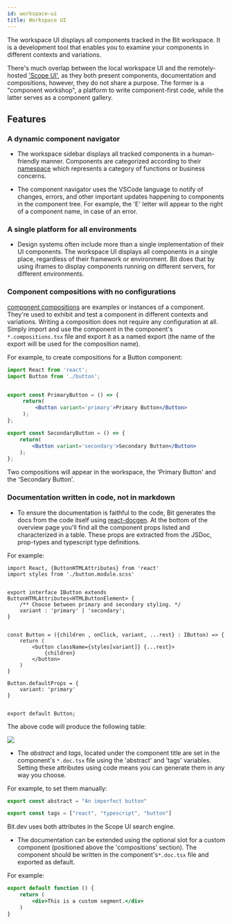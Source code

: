 ```yaml
---
id: workspace-ui
title: Workspace UI
---
```


The workspace UI displays all components tracked in the Bit workspace. It is a development tool that enables you to examine your components in different contexts and variations. 

There's much overlap between the local workspace UI and the remotely-hosted ['Scope UI'](#), as they both present components, documentation and compositions, however, they do not share a purpose. The former is a "component workshop", a platform to write component-first code, while the latter serves as a component gallery.


## Features

### A dynamic component navigator
* The workspace sidebar displays all tracked components in a human-friendly manner. Components are categorized according to their [namespace](#) which represents a category of functions or business concerns.

* The component navigator uses the VSCode language to notify of changes, errors, and other important updates happening to components in the  component tree. For example, the 'E' letter will appear to the right of a component name, in case of an error. 

### A single platform for all environments
* Design systems often include more than a single implementation of their UI components. The workspace UI displays all components in a single place, regardless of their framework or environment. Bit does that by using iframes to display components running on different servers, for different environments.

### Component compositions with no configurations
[component compositions](#) are examples or instances of a component. They're used to exhibit and test a component in different contexts and variations. Writing a composition does not require any configuration at all. Simply import and use the component in the component's `*.compositions.tsx` file and export it as a named export (the name of the export will be used for the composition name).

For example, to create compositions for a Button component:

```jsx
import React from 'react';
import Button from './button';


export const PrimaryButton = () => {
     return(
         <Button variant='primary'>Primary Button</Button>
     );
};

export const SecondaryButton = () => {
    return(
        <Button variant='secondary'>Secondary Button</Button>
    );
};
```
Two compositions will appear in the workspace, the 'Primary Button' and the 'Secondary Button'.

### Documentation written in code, not in markdown

* To ensure the documentation is faithful to the code, Bit generates the docs from the code itself using [react-docgen](https://github.com/reactjs/react-docgen). At the bottom of the overview page you'll find all the component props listed and characterized in a table. These props are extracted from the JSDoc, prop-types and typescript type definitions.

For example:

```tsx
import React, {ButtonHTMLAttributes} from 'react'
import styles from './button.module.scss'


export interface IButton extends  ButtonHTMLAttributes<HTMLButtonElement> {
    /** Choose between primary and secondary styling. */
    variant : 'primary' | 'secondary';
}


const Button = ({children , onClick, variant, ...rest} : IButton) => {
    return (
        <button className={styles[variant]} {...rest}>
            {children}
        </button>
    )
}

Button.defaultProps = {
    variant: 'primary'
}


export default Button;
```
The above code will produce the following table:

![](https://res.cloudinary.com/blog-assets/image/upload/v1595377690/props_screenshot_vuv0px.png)

* The _abstract_ and _tags_, located under the component title are set in the component's `*.doc.tsx` file using the 'abstract' and 'tags' variables. Setting these attributes using code means you can generate them in any way you choose.

For example, to set them manually:

```javascript
export const abstract = "An imperfect button"

export const tags = ["react", "typescript", "button"]
```

Bit.dev uses both attributes in the Scope UI search engine. 

* The documentation can be extended using the optional slot for a custom component (positioned above the 'compositions' section). The component should be written in the component's`*.doc.tsx` file and exported as default. 

For example:

```jsx
export default function () {
    return (
        <div>This is a custom segment.</div>
    )
}
```